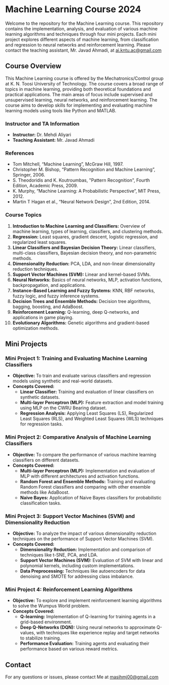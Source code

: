 # Machine Learning Course 2024

Welcome to the repository for the Machine Learning course. This repository contains the implementation, analysis, and evaluation of various machine learning algorithms and techniques through four mini projects. Each mini project explores different aspects of machine learning, from classification and regression to neural networks and reinforcement learning. Please contact the teaching assistant, Mr. Javad Ahmadi, at [ai.kntu.ac@gmail.com](mailto:ai.kntu.ac@gmail.com)

## Course Overview

This Machine Learning course is offered by the Mechatronics/Control group at K. N. Toosi University of Technology. The course covers a broad range of topics in machine learning, providing both theoretical foundations and practical applications. The main areas of focus include supervised and unsupervised learning, neural networks, and reinforcement learning. The course aims to develop skills for implementing and evaluating machine learning models using tools like Python and MATLAB.

### Instructor and TA Information
- **Instructor:** Dr. Mehdi Aliyari
- **Teaching Assistant:** Mr. Javad Ahmadi

### References
- Tom Mitchell, “Machine Learning”, McGraw Hill, 1997.
- Christopher M. Bishop, “Pattern Recognition and Machine Learning”, Springer, 2006.
- S. Theodoridis and K. Koutroumbas, "Pattern Recognition", Fourth Edition, Academic Press, 2009.
- K. Murphy, “Machine Learning: A Probabilistic Perspective”, MIT Press, 2012.
- Martin T Hagan et al., “Neural Network Design”, 2nd Edition, 2014.

### Course Topics
1. **Introduction to Machine Learning and Classifiers:** Overview of machine learning, types of learning, classifiers, and clustering methods.
2. **Regression:** Least squares, gradient descent, logistic regression, and regularized least squares.
3. **Linear Classifiers and Bayesian Decision Theory:** Linear classifiers, multi-class classifiers, Bayesian decision theory, and non-parametric methods.
4. **Dimensionality Reduction:** PCA, LDA, and non-linear dimensionality reduction techniques.
5. **Support Vector Machines (SVM):** Linear and kernel-based SVMs.
6. **Neural Networks:** Basics of neural networks, MLP, activation functions, backpropagation, and applications.
7. **Instance-Based Learning and Fuzzy Systems:** KNN, RBF networks, fuzzy logic, and fuzzy inference systems.
8. **Decision Trees and Ensemble Methods:** Decision tree algorithms, bagging, boosting, and AdaBoost.
9. **Reinforcement Learning:** Q-learning, deep Q-networks, and applications in game playing.
10. **Evolutionary Algorithms:** Genetic algorithms and gradient-based optimization methods.

## Mini Projects

### Mini Project 1: Training and Evaluating Machine Learning Classifiers
- **Objective:** To train and evaluate various classifiers and regression models using synthetic and real-world datasets.
- **Concepts Covered:**
  - **Linear Classifier:** Training and evaluation of linear classifiers on synthetic datasets.
  - **Multi-layer Perceptron (MLP):** Feature extraction and model training using MLP on the CWRU Bearing dataset.
  - **Regression Analysis:** Applying Least Squares (LS), Regularized Least Squares (RLS), and Weighted Least Squares (WLS) techniques for regression tasks.

### Mini Project 2: Comparative Analysis of Machine Learning Classifiers
- **Objective:** To compare the performance of various machine learning classifiers on different datasets.
- **Concepts Covered:**
  - **Multi-layer Perceptron (MLP):** Implementation and evaluation of MLP with different architectures and activation functions.
  - **Random Forest and Ensemble Methods:** Training and evaluating Random Forest classifiers and comparing with other ensemble methods like AdaBoost.
  - **Naive Bayes:** Application of Naive Bayes classifiers for probabilistic classification tasks.

### Mini Project 3: Support Vector Machines (SVM) and Dimensionality Reduction
- **Objective:** To analyze the impact of various dimensionality reduction techniques on the performance of Support Vector Machines (SVM).
- **Concepts Covered:**
  - **Dimensionality Reduction:** Implementation and comparison of techniques like t-SNE, PCA, and LDA.
  - **Support Vector Machines (SVM):** Evaluation of SVM with linear and polynomial kernels, including custom implementations.
  - **Data Preprocessing:** Techniques like autoencoders for data denoising and SMOTE for addressing class imbalance.

### Mini Project 4: Reinforcement Learning Algorithms
- **Objective:** To explore and implement reinforcement learning algorithms to solve the Wumpus World problem.
- **Concepts Covered:**
  - **Q-learning:** Implementation of Q-learning for training agents in a grid-based environment.
  - **Deep Q-Networks (DQN):** Using neural networks to approximate Q-values, with techniques like experience replay and target networks to stabilize training.
  - **Performance Evaluation:** Training agents and evaluating their performance based on various reward metrics.

## Contact

For any questions or issues, please contact Me at [masihmj00@gmail.com](mailto:masihmj00@gmail.com) 
